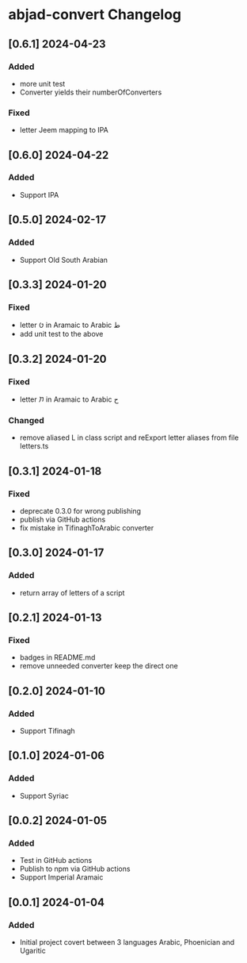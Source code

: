# abjad-convert Changelog
<!-- https://keepachangelog.com/en/1.0.0/ -->

## [0.6.1] 2024-04-23
### Added
- more unit test
- Converter yields their numberOfConverters
### Fixed
- letter Jeem mapping to IPA


## [0.6.0] 2024-04-22
### Added
- Support IPA

## [0.5.0]  2024-02-17
### Added
- Support Old South Arabian

## [0.3.3]  2024-01-20
### Fixed
- letter 𐡈 in Aramaic to Arabic ط
- add unit test to the above

## [0.3.2]  2024-01-20
### Fixed
- letter 𐡇 in Aramaic to Arabic ح
### Changed
- remove aliased L in class script and reExport letter aliases from file letters.ts

## [0.3.1]  2024-01-18
### Fixed
- deprecate 0.3.0 for wrong publishing
- publish via GitHub actions
- fix mistake in TifinaghToArabic converter

## [0.3.0]  2024-01-17
### Added
- return array of letters of a script

## [0.2.1]  2024-01-13
### Fixed
- badges in README.md
- remove unneeded converter keep the direct one

## [0.2.0]  2024-01-10
### Added
- Support Tifinagh

## [0.1.0]  2024-01-06
### Added
- Support Syriac

## [0.0.2]  2024-01-05
### Added
- Test in GitHub actions
- Publish to npm via GitHub actions
- Support Imperial Aramaic

## [0.0.1]  2024-01-04
### Added
- Initial project covert between 3 languages Arabic, Phoenician and Ugaritic
